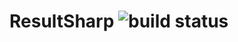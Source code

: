 # ResultSharp ![build status](https://github.com/nekronos/ResultSharp/workflows/dotnetcore/badge.svg)
